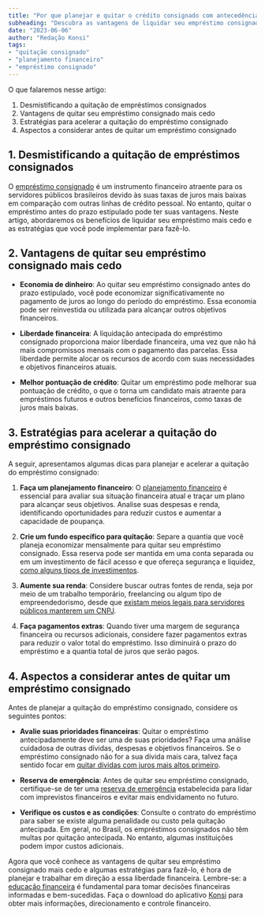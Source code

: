 ```yaml
---
title: "Por que planejar e quitar o crédito consignado com antecedência pode ser vantajoso?"
subheading: "Descubra as vantagens de liquidar seu empréstimo consignado mais cedo e como fazer isso de forma estratégica."
date: "2023-06-06"
author: "Redação Konsi"
tags:
- "quitação consignado"
- "planejamento financeiro"
- "empréstimo consignado"
---
```


O que falaremos nesse artigo:

1. Desmistificando a quitação de empréstimos consignados
2. Vantagens de quitar seu empréstimo consignado mais cedo
3. Estratégias para acelerar a quitação do empréstimo consignado
4. Aspectos a considerar antes de quitar um empréstimo consignado

## 1. Desmistificando a quitação de empréstimos consignados

O [empréstimo consignado](https://konsi.com.br/postagens/5-motivos-para-escolher-o-credito-consignado-publico.md) é um instrumento financeiro atraente para os servidores públicos brasileiros devido às suas taxas de juros mais baixas em comparação com outras linhas de crédito pessoal. No entanto, quitar o empréstimo antes do prazo estipulado pode ter suas vantagens. Neste artigo, abordaremos os benefícios de liquidar seu empréstimo mais cedo e as estratégias que você pode implementar para fazê-lo.

## 2. Vantagens de quitar seu empréstimo consignado mais cedo

- **Economia de dinheiro**: Ao quitar seu empréstimo consignado antes do prazo estipulado, você pode economizar significativamente no pagamento de juros ao longo do período do empréstimo. Essa economia pode ser reinvestida ou utilizada para alcançar outros objetivos financeiros.

- **Liberdade financeira**: A liquidação antecipada do empréstimo consignado proporciona maior liberdade financeira, uma vez que não há mais compromissos mensais com o pagamento das parcelas. Essa liberdade permite alocar os recursos de acordo com suas necessidades e objetivos financeiros atuais.

- **Melhor pontuação de crédito**: Quitar um empréstimo pode melhorar sua pontuação de crédito, o que o torna um candidato mais atraente para empréstimos futuros e outros benefícios financeiros, como taxas de juros mais baixas.

## 3. Estratégias para acelerar a quitação do empréstimo consignado

A seguir, apresentamos algumas dicas para planejar e acelerar a quitação do empréstimo consignado:

1. **Faça um planejamento financeiro**: O [planejamento financeiro](https://konsi.com.br/postagens/5-passos-para-organizar-suas-financas-e-evitar-endividamento.md) é essencial para avaliar sua situação financeira atual e traçar um plano para alcançar seus objetivos. Analise suas despesas e renda, identificando oportunidades para reduzir custos e aumentar a capacidade de poupança.

2. **Crie um fundo específico para quitação**: Separe a quantia que você planeja economizar mensalmente para quitar seu empréstimo consignado. Essa reserva pode ser mantida em uma conta separada ou em um investimento de fácil acesso e que ofereça segurança e liquidez, [como alguns tipos de investimentos](https://konsi.com.br/postagens/investimento-para-servidores-pblicos-conhecendo-as-melhores-opes.md).

3. **Aumente sua renda**: Considere buscar outras fontes de renda, seja por meio de um trabalho temporário, freelancing ou algum tipo de empreendedorismo, desde que [existam meios legais para servidores públicos manterem um CNPJ](https://konsi.com.br/postagens/servidor-publico-pode-ter-cnpj-saiba-a-resposta.md).

4. **Faça pagamentos extras**: Quando tiver uma margem de segurança financeira ou recursos adicionais, considere fazer pagamentos extras para reduzir o valor total do empréstimo. Isso diminuirá o prazo do empréstimo e a quantia total de juros que serão pagos.

## 4. Aspectos a considerar antes de quitar um empréstimo consignado

Antes de planejar a quitação do empréstimo consignado, considere os seguintes pontos:

- **Avalie suas prioridades financeiras**: Quitar o empréstimo antecipadamente deve ser uma de suas prioridades? Faça uma análise cuidadosa de outras dívidas, despesas e objetivos financeiros. Se o empréstimo consignado não for a sua dívida mais cara, talvez faça sentido focar em [quitar dívidas com juros mais altos primeiro](https://konsi.com.br/postagens/como-usar-o-crdito-consignado-para-quitar-dvidas-caras.md).

- **Reserva de emergência**: Antes de quitar seu empréstimo consignado, certifique-se de ter uma [reserva de emergência](https://konsi.com.br/postagens/a-importncia-da-reserva-de-emergncia-e-como-constru-la-com-inteligncia-financeira.md) estabelecida para lidar com imprevistos financeiros e evitar mais endividamento no futuro.

- **Verifique os custos e as condições**: Consulte o contrato do empréstimo para saber se existe alguma penalidade ou custo pela quitação antecipada. Em geral, no Brasil, os empréstimos consignados não têm multas por quitação antecipada. No entanto, algumas instituições podem impor custos adicionais.

Agora que você conhece as vantagens de quitar seu empréstimo consignado mais cedo e algumas estratégias para fazê-lo, é hora de planejar e trabalhar em direção a essa liberdade financeira. Lembre-se: a [educação financeira](https://konsi.com.br/postagens/a-importncia-da-educao-financeira-para-servidores-pblicos-e-como-implement-la-em-sua-vida.md) é fundamental para tomar decisões financeiras informadas e bem-sucedidas. Faça o download do aplicativo [Konsi](https://konsi.com.br/app) para obter mais informações, direcionamento e controle financeiro.